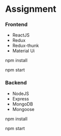 # Assignment

### Frontend
- ReactJS
- Redux
- Redux-thunk
- Material Ui

npm install 

npm start

### Backend
- NodeJS
- Express
- MongoDB
- Mongoose

npm install

npm start